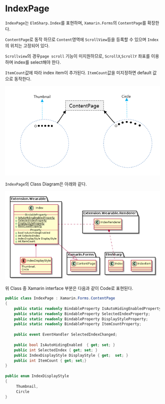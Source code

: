 # IndexPage

`IndexPage`는 `ElmSharp.Index`를 표현하며,  `Xamarin.Forms`의 `ContentPage`를 확장한다.

`ContentPage`로 동작 하므로 `Content`영역에 `ScrollView`등을 등록할 수 있으며 `Index`의 위치는 고정되어 있다.

 `Scrollview`의 경우`page scroll` 기능이 미지원하므로, `ScrollX`,`ScrollY` 좌표를 이용하며 index를 select해야 한다.

 `ItemCount`값에 따라 index item이 추가된다. `ItemCount`값을 미지정하면 default 값으로 동작한다.

![IndexPage Design](data/IndexPage.png)

`IndexPage`의 Class Diagram은 아래와 같다.

![IndexPage Class Diagram](uml/IndexPage.png)

위 Class 중 Xamarin interface 부분은 다음과 같이 Code로 표현된다.

 ```C#
 public class IndexPage : Xamarin.Forms.ContentPage
 {
     public static readonly BindableProperty IsAutoHidingEnabledProperty;
     public static readonly BindableProperty SelectedIndexProperty;
     public static readonly BindableProperty DisplayStyleProperty;
     public static readonly BindableProperty ItemCountProperty;

     public event EventHandler SelectedIndexChanged;

     public bool IsAutoHidingEnabled  { get; set; }
     public int SelectedIndex { get; set; }
     public IndexDisplayStyle DisplayStyle { get;  set; }
     public int ItemCount { get; set;}
 }

 public enum IndexDisplayStyle
 {
      Thumbnail,
      Circle
 }

 ```
